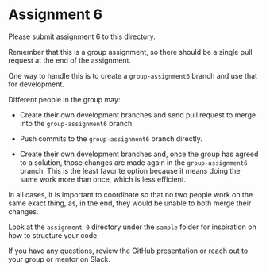 # Assignment 6

Please submit assignment 6 to this directory.

Remember that this is a group assignment, so there should be a single pull
request at the end of the assignment.

One way to handle this is to create a `group-assignment6` branch and use that
for development.

Different people in the group may:

*   Create their own development branches and send pull request to merge into
    the `group-assignment6` branch.

*   Push commits to the `group-assignment6` branch directly.

*   Create their own development branches and, once the group has agreed to a
    solution, those changes are made again in the `group-assignment6` branch.
    This is the least favorite option because it means doing the same work more
    than once, which is less efficient.

In all cases, it is important to coordinate so that no two people work on the
same exact thing, as, in the end, they would be unable to both merge their
changes.

Look at the `assignment-0` directory under the `sample` folder for inspiration
on how to structure your code.

If you have any questions, review the GitHub presentation or reach out to your
group or mentor on Slack.
